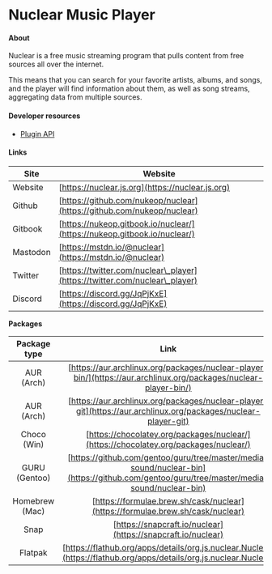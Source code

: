 # Nuclear Music Player

#### About

Nuclear is a free music streaming program that pulls content from free sources all over the internet.

This means that you can search for your favorite artists, albums, and songs, and the player will find information about them, as well as song streams, aggregating data from multiple sources.

#### Developer resources

* [Plugin API](developer-resources/plugin-api.md)

#### Links

| Site     | Website                                                                    |
| -------- | -------------------------------------------------------------------------- |
| Website  | [https://nuclear.js.org](https://nuclear.js.org)                           |
| Github   | [https://github.com/nukeop/nuclear](https://github.com/nukeop/nuclear)     |
| Gitbook  | [https://nukeop.gitbook.io/nuclear/](https://nukeop.gitbook.io/nuclear/)   |
| Mastodon | [https://mstdn.io/@nuclear](https://mstdn.io/@nuclear)                     |
| Twitter  | [https://twitter.com/nuclear\_player](https://twitter.com/nuclear\_player) |
| Discord  | [https://discord.gg/JqPjKxE](https://discord.gg/JqPjKxE)                   |

**Packages**

|  Package type  |                                                                   Link                                                                   |                   Maintainer                  |               Installation Method              |
| :------------: | :--------------------------------------------------------------------------------------------------------------------------------------: | :-------------------------------------------: | :--------------------------------------------: |
|   AUR (Arch)   |             [https://aur.archlinux.org/packages/nuclear-player-bin/](https://aur.archlinux.org/packages/nuclear-player-bin/)             |      [nukeop](https://github.com/nukeop)      |            yay -s nuclear-player-bin           |
|   AUR (Arch)   |              [https://aur.archlinux.org/packages/nuclear-player-git](https://aur.archlinux.org/packages/nuclear-player-git)              |      [nukeop](https://github.com/nukeop)      |            yay -s nuclear-player-git           |
|   Choco (Win)  |                           [https://chocolatey.org/packages/nuclear/](https://chocolatey.org/packages/nuclear/)                           | [JourneyOver](https://github.com/JourneyOver) |              choco install nuclear             |
|  GURU (Gentoo) | [https://github.com/gentoo/guru/tree/master/media-sound/nuclear-bin](https://github.com/gentoo/guru/tree/master/media-sound/nuclear-bin) |   [scardracs](https://github.com/scardracs)   |               emerge nuclear-bin               |
| Homebrew (Mac) |                              [https://formulae.brew.sh/cask/nuclear](https://formulae.brew.sh/cask/nuclear)                              |                    Homebrew                   |           brew install --cask nuclear          |
|      Snap      |                                       [https://snapcraft.io/nuclear](https://snapcraft.io/nuclear)                                       |      [nukeop](https://github.com/nukeop)      |            sudo snap install nuclear           |
|     Flatpak    |            [https://flathub.org/apps/details/org.js.nuclear.Nuclear](https://flathub.org/apps/details/org.js.nuclear.Nuclear)            |      [nukeop](https://github.com/nukeop)      | flatpak install flathub org.js.nuclear.Nuclear |
